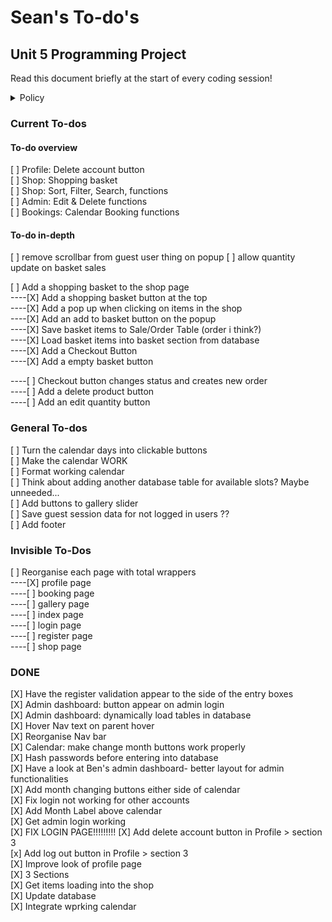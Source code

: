 # Sean's To-do's

## Unit 5 Programming Project

Read this document briefly at the start of every coding session!

<details>
<summary>Policy</summary>
• - [ ] for unmarked checkbox <br>
• - [X] for marked checkbox <br>
•.   -  [ ] Subtasks indented <br>
• For collapsible info like this, use <\details> and <\summary>
</details>

### Current To-dos

#### To-do overview

[ ] Profile: Delete account button <br>
[ ] Shop: Shopping basket <br>
[ ] Shop: Sort, Filter, Search, functions <br>
[ ] Admin: Edit & Delete functions <br>
[ ] Bookings: Calendar Booking functions <br>

#### To-do in-depth

[ ] remove scrollbar from guest user thing on popup
[ ] allow quantity update on basket sales

[ ] Add a shopping basket to the shop page <br>
----[X] Add a shopping basket button at the top <br>
----[X] Add a pop up when clicking on items in the shop <br>
----[X] Add an add to basket button on the popup <br>
----[X] Save basket items to Sale/Order Table (order i think?) <br>
----[X] Load basket items into basket section from database <br>
----[X] Add a Checkout Button <br>
----[X] Add a empty basket button <br>

----[ ] Checkout button changes status and creates new order <br>
----[ ] Add a delete product button <br>
----[ ] Add an edit quantity button

### General To-dos

[ ] Turn the calendar days into clickable buttons <br>
[ ] Make the calendar WORK <br>
[ ] Format working calendar <br>
[ ] Think about adding another database table for available slots? Maybe unneeded... <br>
[ ] Add buttons to gallery slider <br>
[ ] Save guest session data for not logged in users ?? <br>
[ ] Add footer <br>

### Invisible To-Dos

[ ] Reorganise each page with total wrappers <br>
----[X] profile page <br>
----[ ] booking page <br>
----[ ] gallery page <br>
----[ ] index page <br>
----[ ] login page <br>
----[ ] register page <br>
----[ ] shop page <br>

### DONE

[X] Have the register validation appear to the side of the entry boxes <br>
[X] Admin dashboard: button appear on admin login <br>
[X] Admin dashboard: dynamically load tables in database <br>
[X] Hover Nav text on parent hover <br>
[X] Reorganise Nav bar <br>
[X] Calendar: make change month buttons work properly <br>
[X] Hash passwords before entering into database <br>
[X] Have a look at Ben's admin dashboard- better layout for admin functionalities <br>
[X] Add month changing buttons either side of calendar <br>
[X] Fix login not working for other accounts <br>
[X] Add Month Label above calendar <br>
[X] Get admin login working <br>
[X] FIX LOGIN PAGE!!!!!!!!!
[X] Add delete account button in Profile > section 3 <br>
[x] Add log out button in Profile > section 3 <br>
[X] Improve look of profile page <br>
[X] 3 Sections <br>
[X] Get items loading into the shop <br>
[X] Update database <br>
[X] Integrate wprking calendar <br>
